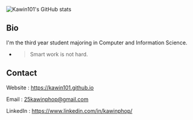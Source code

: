 ![Kawin101's GitHub stats](https://github-readme-stats.vercel.app/api?username=kawin101&show_icons=true&bg_color=00000000)

## Bio
I'm the third year student majoring in Computer and Information Science. 
* > Smart work is not hard.

## Contact

Website : https://kawin101.github.io

Email : 25kawinphop@gmail.com

LinkedIn : https://www.linkedin.com/in/kawinphop/
